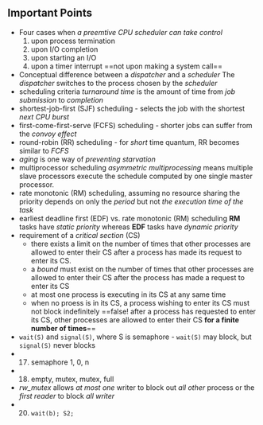 ## Important Points
- Four cases when *a preemtive CPU scheduler can take control*
	1. upon process termination
	2. upon I/O completion
	3. upon starting an I/O
	4. upon a timer interrupt
	==not upon making a system call==
- Conceptual difference between a *dispatcher* and a *scheduler*
	The *dispatcher* switches to the process chosen by the *scheduler*
- scheduling criteria
	*turnaround time* is the amount of time from *job submission* to *completion*
- shortest-job-first (SJF) scheduling - selects the job with the shortest *next CPU burst*
- first-come-first-serve (FCFS) scheduling - shorter jobs can suffer from the *convoy effect*
- round-robin (RR) scheduling - for *short* time quantum, RR becomes similar to *FCFS*
- *aging* is one way of *preventing starvation*
- multiprocessor scheduling
	*asymmetric multiprocessing* means multiple slave processors execute the schedule computed by one single master processor.
- rate monotonic (RM) scheduling, assuming no resource sharing
	the priority depends on only the *period* but not *the execution time of the task*
- earliest deadline first (EDF) vs. rate monotonic (RM) scheduling
	**RM** tasks have *static priority* whereas **EDF** tasks have *dynamic priority* 
- requirement of a *critical section* (CS)
	- there exists a limit on the number of times that other processes are allowed to enter their CS after a process has made its request to enter its CS.
	- a *bound* must exist on the number of times that other processes are allowed to enter their CS after the process has made a request to enter its CS
	- at most one process is executing in its CS at any same time
	- when no proess is in its CS, a process wishing to enter its CS must not block indefinitely
	==false! after a process has requested to enter its CS, other processes are allowed to enter their CS **for a finite number of times**==
- `wait(S)` and `signal(S)`, where S is semaphore - `wait(S)` may block, but `signal(S)` never blocks
- 17. semaphore 1, 0, n
- 18. empty, mutex, mutex, full
- *rw_mutex* allows *at most one* writer to block out *all other* process or the *first reader* to block *all writer*
- 20. `wait(b); S2;`